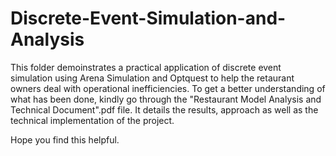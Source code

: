 # Discrete-Event-Simulation-and-Analysis

This folder demoinstrates a practical application of discrete event simulation using Arena Simulation and Optquest to help the retaurant owners deal with operational inefficiencies.
To get a better understanding of what has been done, kindly go through the "Restaurant Model Analysis and Technical Document".pdf file. It details the results, approach as well as the technical implementation of the project.

Hope you find this helpful.

